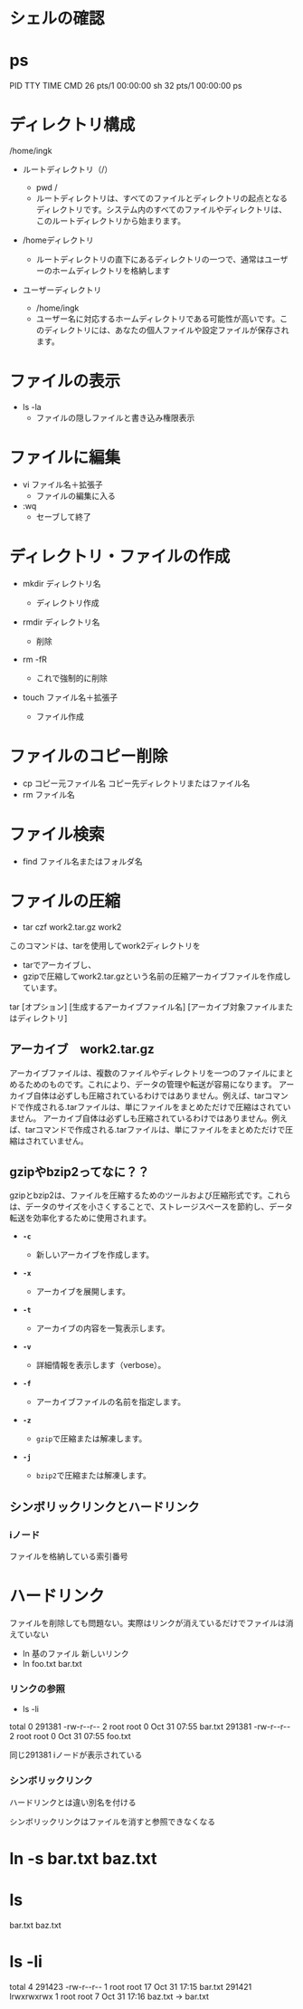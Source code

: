 # シェルの確認

# ps
  PID TTY          TIME CMD
   26 pts/1    00:00:00 sh
   32 pts/1    00:00:00 ps

# ディレクトリ構成

/home/ingk
- ルートディレクトリ（/）
  - pwd /
  - ルートディレクトリは、すべてのファイルとディレクトリの起点となるディレクトリです。システム内のすべてのファイルやディレクトリは、このルートディレクトリから始まります。

- /homeディレクトリ
  - ルートディレクトリの直下にあるディレクトリの一つで、通常はユーザーのホームディレクトリを格納します
- ユーザーディレクトリ
  - /home/ingk
  - ユーザー名に対応するホームディレクトリである可能性が高いです。このディレクトリには、あなたの個人ファイルや設定ファイルが保存されます。


# ファイルの表示

- ls -la
  - ファイルの隠しファイルと書き込み権限表示


# ファイルに編集

- vi ファイル名＋拡張子
  - ファイルの編集に入る
- :wq
  - セーブして終了

# ディレクトリ・ファイルの作成

- mkdir ディレクトリ名
  - ディレクトリ作成
- rmdir ディレクトリ名
  - 削除
- rm -fR
  - これで強制的に削除

- touch ファイル名＋拡張子
  - ファイル作成

# ファイルのコピー削除

- cp コピー元ファイル名 コピー先ディレクトリまたはファイル名
- rm ファイル名

# ファイル検索

- find ファイル名またはフォルダ名


# ファイルの圧縮

- tar czf work2.tar.gz work2

このコマンドは、tarを使用してwork2ディレクトリを
- tarでアーカイブし、
- gzipで圧縮してwork2.tar.gzという名前の圧縮アーカイブファイルを作成しています。

tar [オプション] [生成するアーカイブファイル名] [アーカイブ対象ファイルまたはディレクトリ]

## アーカイブ　work2.tar.gz

アーカイブファイルは、複数のファイルやディレクトリを一つのファイルにまとめるためのものです。これにより、データの管理や転送が容易になります。
アーカイブ自体は必ずしも圧縮されているわけではありません。例えば、tarコマンドで作成される.tarファイルは、単にファイルをまとめただけで圧縮はされていません。
アーカイブ自体は必ずしも圧縮されているわけではありません。例えば、tarコマンドで作成される.tarファイルは、単にファイルをまとめただけで圧縮はされていません。


## gzipやbzip2ってなに？？

gzipとbzip2は、ファイルを圧縮するためのツールおよび圧縮形式です。これらは、データのサイズを小さくすることで、ストレージスペースを節約し、データ転送を効率化するために使用されます。

- **`-c`**  
  - 新しいアーカイブを作成します。

- **`-x`**  
  - アーカイブを展開します。

- **`-t`**  
  - アーカイブの内容を一覧表示します。

- **`-v`**  
  - 詳細情報を表示します（verbose）。

- **`-f`**  
  - アーカイブファイルの名前を指定します。

- **`-z`**  
  - `gzip`で圧縮または解凍します。

- **`-j`**  
  - `bzip2`で圧縮または解凍します。


## シンボリックリンクとハードリンク

### iノード

ファイルを格納している索引番号

# ハードリンク

ファイルを削除しても問題ない。実際はリンクが消えているだけでファイルは消えていない

- ln 基のファイル 新しいリンク
- ln foo.txt bar.txt

### リンクの参照
- ls -li

total 0
291381 -rw-r--r-- 2 root root 0 Oct 31 07:55 bar.txt
291381 -rw-r--r-- 2 root root 0 Oct 31 07:55 foo.txt

同じ291381 iノードが表示されている

### シンボリックリンク

ハードリンクとは違い別名を付ける

シンボリックリンクはファイルを消すと参照できなくなる

# ln -s bar.txt baz.txt
# ls
bar.txt  baz.txt
# ls -li
total 4
291423 -rw-r--r-- 1 root root 17 Oct 31 17:15 bar.txt
291421 lrwxrwxrwx 1 root root  7 Oct 31 17:16 baz.txt -> bar.txt
#